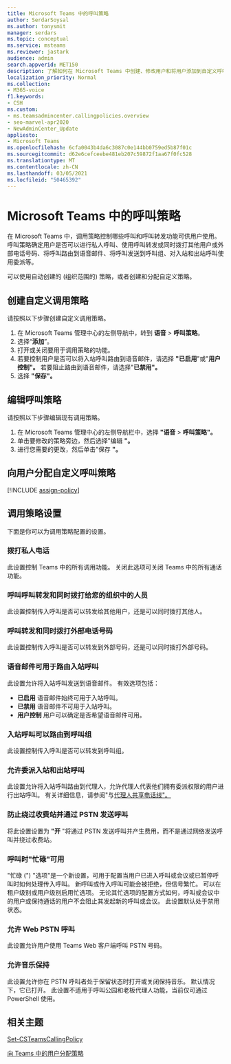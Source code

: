 ```yaml
---
title: Microsoft Teams 中的呼叫策略
author: SerdarSoysal
ms.author: tonysmit
manager: serdars
ms.topic: conceptual
ms.service: msteams
ms.reviewer: jastark
audience: admin
search.appverid: MET150
description: 了解如何在 Microsoft Teams 中创建、修改用户和将用户添加到自定义呼叫策略，以及各种调用策略设置。
localization_priority: Normal
ms.collection:
- M365-voice
f1.keywords:
- CSH
ms.custom:
- ms.teamsadmincenter.callingpolicies.overview
- seo-marvel-apr2020
- NewAdminCenter_Update
appliesto:
- Microsoft Teams
ms.openlocfilehash: 6cfa0043b4da6c3087c0e144bb0759ed5b87f01c
ms.sourcegitcommit: d62e6cefceebe481eb207c59872f1aa67f0fc528
ms.translationtype: MT
ms.contentlocale: zh-CN
ms.lasthandoff: 03/05/2021
ms.locfileid: "50465392"
---
```

<a name="calling-policies-in-microsoft-teams"></a>Microsoft Teams 中的呼叫策略
===================================

在 Microsoft Teams 中，调用策略控制哪些呼叫和呼叫转发功能可供用户使用。 呼叫策略确定用户是否可以进行私人呼叫、使用呼叫转发或同时拨打其他用户或外部电话号码、将呼叫路由到语音邮件、将呼叫发送到呼叫组、对入站和出站呼叫使用委派等。

可以使用自动创建的 (组织范围的) 策略，或者创建和分配自定义策略。

## <a name="create-a-custom-calling-policy"></a>创建自定义调用策略

请按照以下步骤创建自定义调用策略。

1. 在 Microsoft Teams 管理中心的左侧导航中，转到 **语音**  >  **呼叫策略**。
2. 选择“**添加**”。
3. 打开或关闭要用于调用策略的功能。
4. 若要控制用户是否可以将入站呼叫路由到语音邮件，请选择 **"已启用**"或"**用户控制"。** 若要阻止路由到语音邮件，请选择"**已禁用"。**
5. 选择 **"保存"。**

## <a name="edit-a-calling-policy"></a>编辑呼叫策略

请按照以下步骤编辑现有调用策略。

1. 在 Microsoft Teams 管理中心的左侧导航栏中，选择 **"语音**  >  **呼叫策略"。**
2. 单击要修改的策略旁边，然后选择"编辑 **"。**
3. 进行您需要的更改，然后单击"保存 **"。**

## <a name="assign-a-custom-calling-policy-to-users"></a>向用户分配自定义呼叫策略

[!INCLUDE [assign-policy](includes/assign-policy.md)]

## <a name="calling-policy-settings"></a>调用策略设置

下面是你可以为调用策略配置的设置。

### <a name="make-private-calls"></a>拨打私人电话

此设置控制 Teams 中的所有调用功能。 关闭此选项可关闭 Teams 中的所有通话功能。

### <a name="call-forwarding-and-simultaneous-ringing-to-people-in-your-organization"></a>呼叫呼叫转发和同时拨打给您的组织中的人员

此设置控制传入呼叫是否可以转发给其他用户，还是可以同时拨打其他人。 

### <a name="call-forwarding-and-simultaneous-ringing-to-external-phone-numbers"></a>呼叫转发和同时拨打外部电话号码

此设置控制传入呼叫是否可以转发到外部号码，还是可以同时拨打外部号码。

### <a name="voicemail-is-available-for-routing-inbound-calls"></a>语音邮件可用于路由入站呼叫

此设置允许将入站呼叫发送到语音邮件。 有效选项包括：

- **已启用** 语音邮件始终可用于入站呼叫。
- **已禁用**  语音邮件不可用于入站呼叫。
- **用户控制** 用户可以确定是否希望语音邮件可用。

### <a name="inbound-calls-can-be-routed-to-call-groups"></a>入站呼叫可以路由到呼叫组 

此设置控制传入呼叫是否可以转发到呼叫组。

### <a name="allow-delegation-for-inbound-and-outbound-calls"></a>允许委派入站和出站呼叫

此设置允许将入站呼叫路由到代理人，允许代理人代表他们拥有委派权限的用户进行出站呼叫。 有关详细信息，请参阅"与[代理人共享电话线"。](https://support.office.com/article/share-a-phone-line-with-a-delegate-16307929-a51f-43fc-8323-3b1bf115e5a8)

### <a name="prevent-toll-bypass-and-send-calls-through-the-pstn"></a>防止绕过收费站并通过 PSTN 发送呼叫 

将此设置设置为 **"开** "将通过 PSTN 发送呼叫并产生费用，而不是通过网络发送呼叫并绕过收费站。

### <a name="busy-on-busy-is-available-while-in-a-call"></a>呼叫时"忙碌"可用

"忙碌 (") "选项"是一个新设置，可用于配置当用户已进入呼叫或会议或已暂停呼叫时如何处理传入呼叫。 新呼叫或传入呼叫可能会被拒绝，但信号繁忙。 可以在租户级别或用户级别启用忙选项。 无论其忙选项的配置方式如何，呼叫或会议中的用户或保持通话的用户不会阻止其发起新的呼叫或会议。 此设置默认处于禁用状态。

### <a name="allow-web-pstn-calling"></a>允许 Web PSTN 呼叫

此设置允许用户使用 Teams Web 客户端呼叫 PSTN 号码。

### <a name="allow-music-on-hold"></a>允许音乐保持

此设置允许你在 PSTN 呼叫者处于保留状态时打开或关闭保持音乐。 默认情况下，它已打开。 此设置不适用于呼叫公园和老板代理人功能，当前仅可通过 PowerShell 使用。

## <a name="related-topics"></a>相关主题

[Set-CSTeamsCallingPolicy](https://docs.microsoft.com/powershell/module/skype/set-csteamscallingpolicy?view=skype-ps)

[向 Teams 中的用户分配策略](assign-policies.md)
